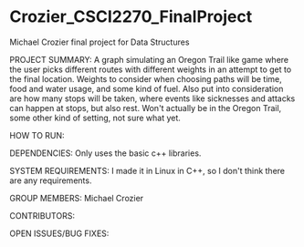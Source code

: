 # Crozier_CSCI2270_FinalProject
Michael Crozier final project for Data Structures

PROJECT SUMMARY:
A graph simulating an Oregon Trail like game where the user picks different routes with different weights in an attempt to get to the final location. Weights to consider when choosing paths will be time, food and water usage, and some kind of fuel. Also put into consideration are how many stops will be taken, where events like sicknesses and attacks can happen at stops, but also rest. Won't actually be in the Oregon Trail, some other kind of setting, not sure what yet.

HOW TO RUN:


DEPENDENCIES:
Only uses the basic c++ libraries.

SYSTEM REQUIREMENTS:
I made it in Linux in C++, so I don't think there are any requirements.

GROUP MEMBERS:
Michael Crozier

CONTRIBUTORS:


OPEN ISSUES/BUG FIXES:


